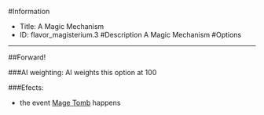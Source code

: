 #Information
 - Title: A Magic Mechanism
 - ID: flavor_magisterium.3
#Description
A Magic Mechanism
#Options

___
##Forward!

###AI weighting:
AI weights this option at 100


###Efects:<ul><li>the event [Mage Tomb](../events/mage_tomb.md) happens</li></ul>
